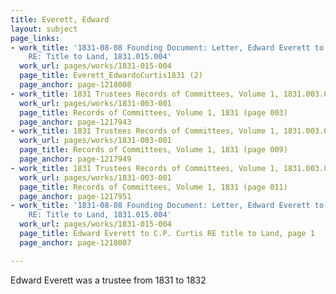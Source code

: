 ```yaml
---
title: Everett, Edward
layout: subject
page_links:
- work_title: '1831-08-08 Founding Document: Letter, Edward Everett to C. P. Curtis
    RE: Title to Land, 1831.015.004'
  work_url: pages/works/1831-015-004
  page_title: Everett_EdwardoCurtis1831 (2)
  page_anchor: page-1218008
- work_title: 1831 Trustees Records of Committees, Volume 1, 1831.003.001
  work_url: pages/works/1831-003-001
  page_title: Records of Committees, Volume 1, 1831 (page 003)
  page_anchor: page-1217943
- work_title: 1831 Trustees Records of Committees, Volume 1, 1831.003.001
  work_url: pages/works/1831-003-001
  page_title: Records of Committees, Volume 1, 1831 (page 009)
  page_anchor: page-1217949
- work_title: 1831 Trustees Records of Committees, Volume 1, 1831.003.001
  work_url: pages/works/1831-003-001
  page_title: Records of Committees, Volume 1, 1831 (page 011)
  page_anchor: page-1217951
- work_title: '1831-08-08 Founding Document: Letter, Edward Everett to C. P. Curtis
    RE: Title to Land, 1831.015.004'
  work_url: pages/works/1831-015-004
  page_title: Edward Everett to C.P. Curtis RE title to Land, page 1
  page_anchor: page-1218007

---
```

<p>Edward Everett was a trustee from 1831 to 1832</p>